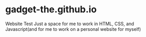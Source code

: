 # gadget-the.github.io
Website Test
Just a space for me to work in HTML, CSS, and Javascript(and for me to work on a personal website for myself)